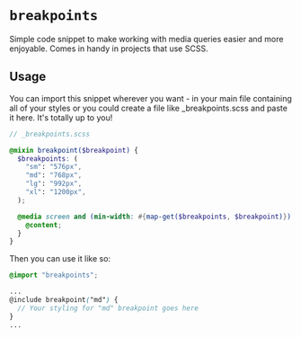 # `breakpoints`

Simple code snippet to make working with media queries easier and more enjoyable. Comes in handy in projects that use SCSS.

## Usage

You can import this snippet wherever you want - in your main file containing all of your styles or you could create a file like _breakpoints.scss and paste it here. It's totally up to you!

```scss
// _breakpoints.scss

@mixin breakpoint($breakpoint) {
  $breakpoints: (
    "sm": "576px",
    "md": "768px",
    "lg": "992px",
    "xl": "1200px",
  );

  @media screen and (min-width: #{map-get($breakpoints, $breakpoint)}) {
    @content;
  }
}
```

Then you can use it like so:

```scss
@import "breakpoints";

...
@include breakpoint("md") {
  // Your styling for "md" breakpoint goes here
}
...
```


